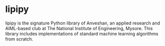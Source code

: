 # lipipy
lipipy is the signature Python library of Anveshan, an applied research and AIML-based club at The National Institute of Engineering, Mysore. 
This library includes implementations of standard machine learning algorithms from scratch.
